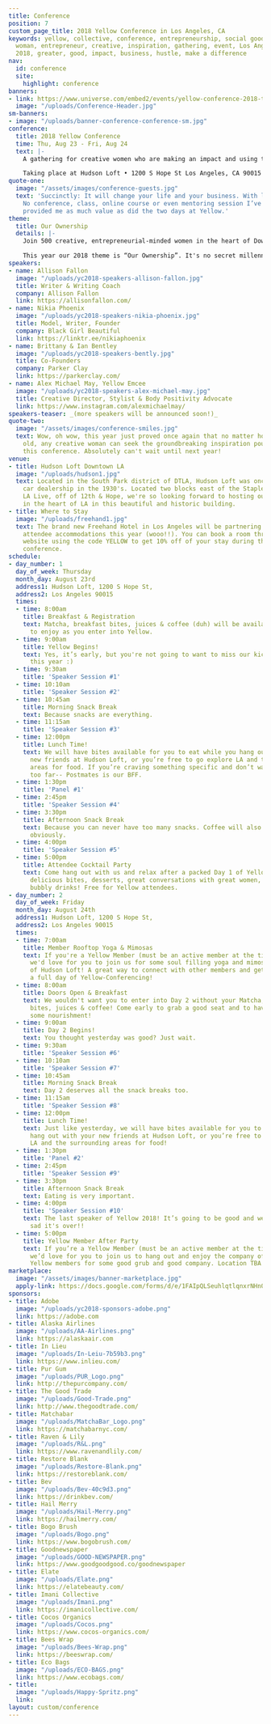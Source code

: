```yaml
---
title: Conference
position: 7
custom_page_title: 2018 Yellow Conference in Los Angeles, CA
keywords: yellow, collective, conference, entrepreneurship, social good, bloom, women,
  woman, entrepreneur, creative, inspiration, gathering, event, Los Angeles, august,
  2018, greater, good, impact, business, hustle, make a difference
nav:
  id: conference
  site:
    highlight: conference
banners:
- link: https://www.universe.com/embed2/events/yellow-conference-2018-tickets-los-angeles-SKLDM0
  image: "/uploads/Conference-Header.jpg"
sm-banners:
- image: "/uploads/banner-conference-conference-sm.jpg"
conference:
  title: 2018 Yellow Conference
  time: Thu, Aug 23 - Fri, Aug 24
  text: |-
    A gathering for creative women who are making an impact and using their gifts, skills and talents to serve the greater good.

    Taking place at Hudson Loft • 1200 S Hope St Los Angeles, CA 90015
quote-one:
  image: "/assets/images/conference-guests.jpg"
  text: 'Succinctly: It will change your life and your business. With less brevity:
    No conference, class, online course or even mentoring session I’ve ever had has
    provided me as much value as did the two days at Yellow.'
theme:
  title: Our Ownership
  details: |-
    Join 500 creative, entrepreneurial-minded women in the heart of Downtown Los Angeles for a gathering that is so much more than a conference. This is for the ones who desire to fight for a better tomorrow. The ones who are willing to roll up their sleeves, step out in courage, and use their creativity for good. This is where we come together for the benefit of humankind.

    This year our 2018 theme is “Our Ownership”. It's no secret millennials aren't owning items like cars, houses and music like previous generations. Although we are less inclined to own when it comes to material possessions, what if we were known as a generation who knows how to own _who they are?_ Owning the stories, dreams, visions, passions and abilities we have. Owning the problems of the world instead of turning a blind eye. Owning the fact that we're in this together as global citizens. Join us as we dive into this theme at our 2018 conference.
speakers:
- name: Allison Fallon
  image: "/uploads/yc2018-speakers-allison-fallon.jpg"
  title: Writer & Writing Coach
  company: Allison Fallon
  link: https://allisonfallon.com/
- name: Nikia Phoenix
  image: "/uploads/yc2018-speakers-nikia-phoenix.jpg"
  title: Model, Writer, Founder
  company: Black Girl Beautiful
  link: https://linktr.ee/nikiaphoenix
- name: Brittany & Ian Bentley
  image: "/uploads/yc2018-speakers-bently.jpg"
  title: Co-Founders
  company: Parker Clay
  link: https://parkerclay.com/
- name: Alex Michael May, Yellow Emcee
  image: "/uploads/yc2018-speakers-alex-michael-may.jpg"
  title: Creative Director, Stylist & Body Positivity Advocate
  link: https://www.instagram.com/alexmichaelmay/
speakers-teaser: _(more speakers will be announced soon!)_
quote-two:
  image: "/assets/images/conference-smiles.jpg"
  text: Wow, oh wow, this year just proved once again that no matter how young or
    old, any creative woman can seek the groundbreaking inspiration poured out from
    this conference. Absolutely can't wait until next year!
venue:
- title: Hudson Loft Downtown LA
  image: "/uploads/hudson1.jpg"
  text: Located in the South Park district of DTLA, Hudson Loft was once a Hudson
    car dealership in the 1930's. Located two blocks east of the Staples Center and
    LA Live, off of 12th & Hope, we're so looking forward to hosting our conference
    in the heart of LA in this beautiful and historic building.
- title: Where to Stay
  image: "/uploads/freehand1.jpg"
  text: The brand new Freehand Hotel in Los Angeles will be partnering with us for
    attendee accommodations this year (wooo!!). You can book a room through their
    website using the code YELLOW to get 10% off of your stay during the days of the
    conference.
schedule:
- day_number: 1
  day_of_week: Thursday
  month_day: August 23rd
  address1: Hudson Loft, 1200 S Hope St,
  address2: Los Angeles 90015
  times:
  - time: 8:00am
    title: Breakfast & Registration
    text: Matcha, breakfast bites, juices & coffee (duh) will be available for you
      to enjoy as you enter into Yellow.
  - time: 9:00am
    title: Yellow Begins!
    text: Yes, it’s early, but you're not going to want to miss our kickoff opener
      this year :)
  - time: 9:30am
    title: 'Speaker Session #1'
  - time: 10:10am
    title: 'Speaker Session #2'
  - time: 10:45am
    title: Morning Snack Break
    text: Because snacks are everything.
  - time: 11:15am
    title: 'Speaker Session #3'
  - time: 12:00pm
    title: Lunch Time!
    text: We will have bites available for you to eat while you hang out with your
      new friends at Hudson Loft, or you’re free to go explore LA and the surrounding
      areas for food. If you’re craving something specific and don’t want to walk
      too far-- Postmates is our BFF.
  - time: 1:30pm
    title: 'Panel #1'
  - time: 2:45pm
    title: 'Speaker Session #4'
  - time: 3:30pm
    title: Afternoon Snack Break
    text: Because you can never have too many snacks. Coffee will also be available,
      obviously.
  - time: 4:00pm
    title: 'Speaker Session #5'
  - time: 5:00pm
    title: Attendee Cocktail Party
    text: Come hang out with us and relax after a packed Day 1 of Yellow! We’ll provide
      delicious bites, desserts, great conversations with great women, and of course,
      bubbly drinks! Free for Yellow attendees.
- day_number: 2
  day_of_week: Friday
  month_day: August 24th
  address1: Hudson Loft, 1200 S Hope St,
  address2: Los Angeles 90015
  times:
  - time: 7:00am
    title: Member Rooftop Yoga & Mimosas
    text: If you're a Yellow Member (must be an active member at the time of the conference)
      we'd love for you to join us for some soul filling yoga and mimosas on the rooftop
      of Hudson Loft! A great way to connect with other members and get centered before
      a full day of Yellow-Conferencing!
  - time: 8:00am
    title: Doors Open & Breakfast
    text: We wouldn't want you to enter into Day 2 without your Matcha, breakfast
      bites, juices & coffee! Come early to grab a good seat and to have time to grab
      some nourishment!
  - time: 9:00am
    title: Day 2 Begins!
    text: You thought yesterday was good? Just wait.
  - time: 9:30am
    title: 'Speaker Session #6'
  - time: 10:10am
    title: 'Speaker Session #7'
  - time: 10:45am
    title: Morning Snack Break
    text: Day 2 deserves all the snack breaks too.
  - time: 11:15am
    title: 'Speaker Session #8'
  - time: 12:00pm
    title: Lunch Time!
    text: Just like yesterday, we will have bites available for you to eat while you
      hang out with your new friends at Hudson Loft, or you’re free to go explore
      LA and the surrounding areas for food!
  - time: 1:30pm
    title: 'Panel #2'
  - time: 2:45pm
    title: 'Speaker Session #9'
  - time: 3:30pm
    title: Afternoon Snack Break
    text: Eating is very important.
  - time: 4:00pm
    title: 'Speaker Session #10'
    text: The last speaker of Yellow 2018! It’s going to be good and we’re already
      sad it's over!!
  - time: 5:00pm
    title: Yellow Member After Party
    text: If you’re a Yellow Member (must be an active member at the time of the conference)
      we’d love for you to join us to hang out and enjoy the company of our fellow
      Yellow members for some good grub and good company. Location TBA!
marketplace:
  image: "/assets/images/banner-marketplace.jpg"
  apply-link: https://docs.google.com/forms/d/e/1FAIpQLSeuhlqtlqnxrNHn0DdoFmQdHaO5ouMVwIcPj8Kt_buhJ6uZOA/viewform
sponsors:
- title: Adobe
  image: "/uploads/yc2018-sponsors-adobe.png"
  link: https://adobe.com
- title: Alaska Airlines
  image: "/uploads/AA-Airlines.png"
  link: https://alaskaair.com
- title: In Lieu
  image: "/uploads/In-Leiu-7b59b3.png"
  link: https://www.inlieu.com/
- title: Pur Gum
  image: "/uploads/PUR_Logo.png"
  link: http://thepurcompany.com/
- title: The Good Trade
  image: "/uploads/Good-Trade.png"
  link: http://www.thegoodtrade.com/
- title: Matchabar
  image: "/uploads/MatchaBar_Logo.png"
  link: https://matchabarnyc.com/
- title: Raven & Lily
  image: "/uploads/R&L.png"
  link: https://www.ravenandlily.com/
- title: Restore Blank
  image: "/uploads/Restore-Blank.png"
  link: https://restoreblank.com/
- title: Bev
  image: "/uploads/Bev-40c9d3.png"
  link: https://drinkbev.com/
- title: Hail Merry
  image: "/uploads/Hail-Merry.png"
  link: https://hailmerry.com/
- title: Bogo Brush
  image: "/uploads/Bogo.png"
  link: https://www.bogobrush.com/
- title: Goodnewspaper
  image: "/uploads/GOOD-NEWSPAPER.png"
  link: https://www.goodgoodgood.co/goodnewspaper
- title: Elate
  image: "/uploads/Elate.png"
  link: https://elatebeauty.com/
- title: Imani Collective
  image: "/uploads/Imani.png"
  link: https://imanicollective.com/
- title: Cocos Organics
  image: "/uploads/Cocos.png"
  link: https://www.cocos-organics.com/
- title: Bees Wrap
  image: "/uploads/Bees-Wrap.png"
  link: https://beeswrap.com/
- title: Eco Bags
  image: "/uploads/ECO-BAGS.png"
  link: https://www.ecobags.com/
- title: 
  image: "/uploads/Happy-Spritz.png"
  link: 
layout: custom/conference
---
```


